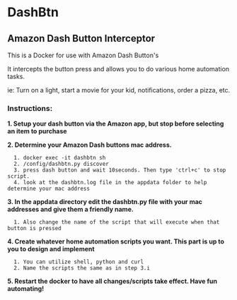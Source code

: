 # DashBtn
## Amazon Dash Button Interceptor

This is a Docker for use with Amazon Dash Button's

It intercepts the button press and allows you to do various home automation tasks.

ie: Turn on a light, start a movie for your kid, notifications, order a pizza, etc.

### Instructions:

**1. Setup your dash button via the Amazon app, but stop before selecting an item to purchase** 

**2. Determine your Amazon Dash buttons mac address.** 

      1. docker exec -it dashbtn sh 
      2. /config/dashbtn.py discover 
      3. press dash button and wait 10seconds. Then type 'ctrl+c' to stop script. 
      4. look at the dashbtn.log file in the appdata folder to help determine your mac address

**3. In the appdata directory edit the dashbtn.py file with your mac addresses and give them a friendly name.** 

      1. Also change the name of the script that will execute when that button is pressed

**4. Create whatever home automation scripts you want. This part is up to you to design and implement**

      1. You can utilize shell, python and curl
      2. Name the scripts the same as in step 3.i

**5. Restart the docker to have all changes/scripts take effect. Have fun automating!**
